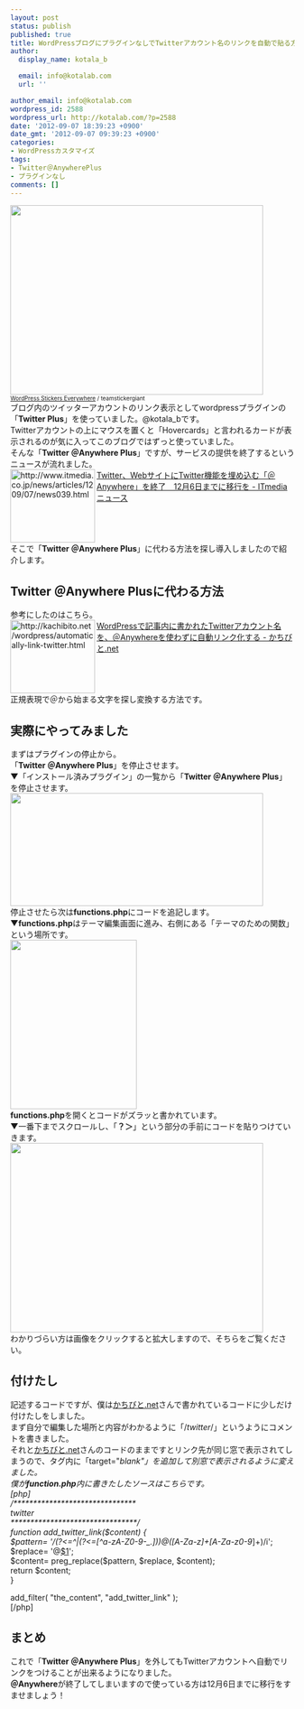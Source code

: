 ```yaml
---
layout: post
status: publish
published: true
title: WordPressブログにプラグインなしでTwitterアカウント名のリンクを自動で貼る方法
author:
  display_name: kotala_b

  email: info@kotalab.com
  url: ''

author_email: info@kotalab.com
wordpress_id: 2588
wordpress_url: http://kotalab.com/?p=2588
date: '2012-09-07 18:39:23 +0900'
date_gmt: '2012-09-07 09:39:23 +0900'
categories:
- WordPressカスタマイズ
tags:
- Twitter＠AnywherePlus
- プラグインなし
comments: []
---
```

<p><a href="http://kotalab.com/wp-content/uploads/link_120708.jpg" target="_blank"><img src="http://kotalab.com/wp-content/uploads/link_120708.jpg" alt="" title="link_120708" width="448" height="336" class="alignnone size-full wp-image-1330" /></a><br />
<span style="font-size:10px;"><a href="http://www.flickr.com/photos/stickergiant/3769771267/" target="_blank">WordPress Stickers Everywhere</a> / teamstickergiant</span><br />
ブログ内のツイッターアカウントのリンク表示としてwordpressプラグインの「<strong>Twitter  Plus</strong>」を使っていました。@kotala_bです。<br />
Twitterアカウントの上にマウスを置くと「Hovercards」と言われるカードが表示されるのが気に入ってこのブログではずっと使っていました。<br />
そんな「<strong>Twitter ＠Anywhere Plus</strong>」ですが、サービスの提供を終了するというニュースが流れました。<br />
<a href="http://www.itmedia.co.jp/news/articles/1209/07/news039.html" target="_blank"><img src="http://capture.heartrails.com/150x130?http://www.itmedia.co.jp/news/articles/1209/07/news039.html" alt="http://www.itmedia.co.jp/news/articles/1209/07/news039.html" width="150" height="130" align="left" /></a><a href="http://www.itmedia.co.jp/news/articles/1209/07/news039.html" target="_blank">Twitter、WebサイトにTwitter機能を埋め込む「＠Anywhere」を終了　12月6日までに移行を - ITmedia ニュース</a><br style="clear:both;" />そこで「<strong>Twitter ＠Anywhere Plus</strong>」に代わる方法を探し導入しましたので紹介します。<br />
<!--more--></p>
<h2>Twitter ＠Anywhere Plusに代わる方法</h2>
<p>参考にしたのはこちら。<br />
<a href="http://kachibito.net/wordpress/automatically-link-twitter.html" target="_blank"><img src="http://capture.heartrails.com/150x130?http://kachibito.net/wordpress/automatically-link-twitter.html" alt="http://kachibito.net/wordpress/automatically-link-twitter.html" width="150" height="130" align="left" /></a><a href="http://kachibito.net/wordpress/automatically-link-twitter.html" target="_blank">WordPressで記事内に書かれたTwitterアカウント名を、＠Anywhereを使わずに自動リンク化する - かちびと.net</a><br style="clear:both;" />正規表現で＠から始まる文字を探し変換する方法です。</p>
<h2>実際にやってみました</h2>
<p>まずはプラグインの停止から。<br />
「<strong>Twitter ＠Anywhere Plus</strong>」を停止させます。<br />
▼「インストール済みプラグイン」の一覧から「<strong>Twitter ＠Anywhere Plus</strong>」を停止させます。<br />
<a href="http://kotalab.com/wp-content/uploads/twitterLink_120905_02.jpg" target="_blank"><img src="http://kotalab.com/wp-content/uploads/twitterLink_120905_02.jpg" alt="" title="twitterLink_120905_02" width="448" height="200" class="alignnone size-full wp-image-2591" /></a><br />
停止させたら次は<strong>functions.php</strong>にコードを追記します。<br />
▼<strong>functions.php</strong>はテーマ編集画面に進み、右側にある「テーマのための関数」という場所です。<br />
<a href="http://kotalab.com/wp-content/uploads/twitterLink_120905_03.jpg" target="_blank"><img src="http://kotalab.com/wp-content/uploads/twitterLink_120905_03.jpg" alt="" title="twitterLink_120905_03" width="224" height="300" class="alignnone size-full wp-image-2589" /></a><br />
<strong>functions.php</strong>を開くとコードがズラッと書かれています。<br />
▼一番下までスクロールし、「<strong>？＞</strong>」という部分の手前にコードを貼りつけていきます。<br />
<a href="http://kotalab.com/wp-content/uploads/twitterLink_120905_01.jpg" target="_blank"><img src="http://kotalab.com/wp-content/uploads/twitterLink_120905_01.jpg" alt="" title="twitterLink_120905_01" width="448" height="336" class="alignnone size-full wp-image-2590" /></a><br />
わかりづらい方は画像をクリックすると拡大しますので、そちらをご覧ください。</p>
<h2>付けたし</h2>
<p>記述するコードですが、僕は<a href="http://kachibito.net/wordpress/automatically-link-twitter.html" target="_blank">かちびと.net</a>さんで書かれているコードに少しだけ付けたしをしました。<br />
まず自分で編集した場所と内容がわかるように「/<em>twitter</em>/」というようにコメントを書きました。<br />
それと<a href="http://kachibito.net/wordpress/automatically-link-twitter.html" target="_blank">かちびと.net</a>さんのコードのままですとリンク先が同じ窓で表示されてしまうので、タグ内に「target="<em>blank"」を追加して別窓で表示されるように変えました。<br />
僕が<strong>function.php</strong>内に書きたしたソースはこちらです。<br />
[php]<br />
/*******************************<br />
  twitter<br />
********************************/<br />
function add_twitter_link($content) {<br />
    $pattern= '/(?<=^|(?<=[^a-zA-Z0-9-_&#46;]))@([A-Za-z]+[A-Za-z0-9</em>]+)/i';<br />
    $replace= '@<a href="http://www.twitter.com/$1" target="_blank">$1</a>';<br />
    $content= preg_replace($pattern, $replace, $content);<br />
    return $content;<br />
}</p>
<p>add_filter( "the_content", "add_twitter_link" );<br />
[/php]</p>
<h2>まとめ</h2>
<p>これで「<strong>Twitter ＠Anywhere Plus</strong>」を外してもTwitterアカウントへ自動でリンクをつけることが出来るようになりました。<br />
<strong>＠Anywhere</strong>が終了してしまいますので使っている方は12月6日までに移行をすませましょう！</p>
